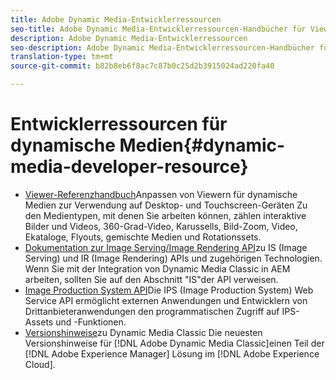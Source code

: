 ```yaml
---
title: Adobe Dynamic Media-Entwicklerressourcen
seo-title: Adobe Dynamic Media-Entwicklerressourcen-Handbücher für Viewer, Image Serving, Image Rendering und Bildproduktion
description: Adobe Dynamic Media-Entwicklerressourcen
seo-description: Adobe Dynamic Media-Entwicklerressourcen-Handbücher für Viewer, Image Serving, Image Rendering und Bildproduktion
translation-type: tm+mt
source-git-commit: b82b8eb6f8ac7c87b0c25d2b3915024ad220fa40

---
```



# Entwicklerressourcen für dynamische Medien{#dynamic-media-developer-resource}

* [Viewer-Referenzhandbuch](/help/aem-viewers-ref/home.md)Anpassen von Viewern für dynamische Medien zur Verwendung auf Desktop- und Touchscreen-Geräten Zu den Medientypen, mit denen Sie arbeiten können, zählen interaktive Bilder und Videos, 360-Grad-Video, Karussells, Bild-Zoom, Video, Ekataloge, Flyouts, gemischte Medien und Rotationssets.
* [Dokumentation zur Image Serving/Image Rendering API](/help/aem-is-ir-api/home.md)zu IS (Image Serving) und IR (Image Rendering) APIs und zugehörigen Technologien. Wenn Sie mit der Integration von Dynamic Media Classic in AEM arbeiten, sollten Sie auf den Abschnitt &quot;IS&quot;der API verweisen.
* [Image Production System API](/help/aem-ips-api/c-overview.md)Die IPS (Image Production System) Web Service API ermöglicht externen Anwendungen und Entwicklern von Drittanbieteranwendungen den programmatischen Zugriff auf IPS-Assets und -Funktionen.
* [Versionshinweise](/help/s7-release-notes/s7rn2017.md)zu Dynamic Media Classic Die neuesten Versionshinweise für [!DNL Adobe Dynamic Media Classic]einen Teil der [!DNL Adobe Experience Manager] Lösung im [!DNL Adobe Experience Cloud].